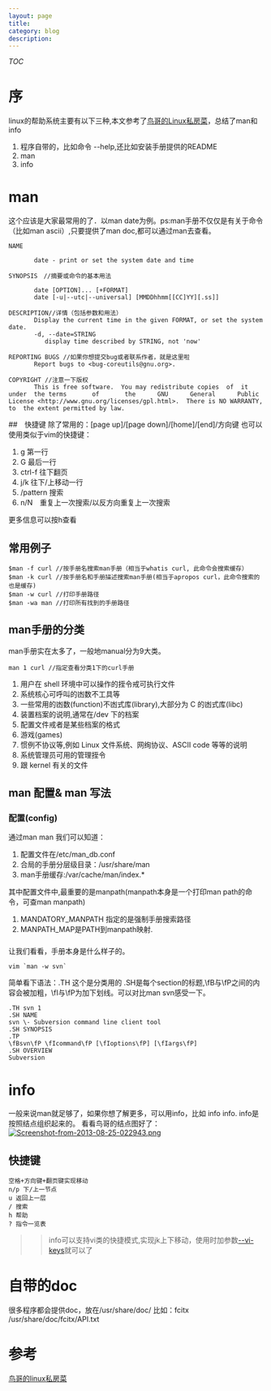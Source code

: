 ```yaml
---
layout: page
title:	
category: blog
description: 
---
```


$TOC$

# 序
linux的帮助系统主要有以下三种,本文参考了[鸟哥的Linux私房菜]，总结了man和info

1. 程序自带的，比如命令 --help,还比如安装手册提供的README
2. man
3. info

# man 
这个应该是大家最常用的了．以man date为例。ps:man手册不仅仅是有关于命令（比如man ascii）,只要提供了man doc,都可以通过man去查看。

	NAME

		   date - print or set the system date and time

	SYNOPSIS　//摘要或命令的基本用法

		   date [OPTION]... [+FORMAT]
		   date [-u|--utc|--universal] [MMDDhhmm[[CC]YY][.ss]]

	DESCRIPTION//详情（包括参数和用法）
		   Display the current time in the given FORMAT, or set the system date.
		   -d, --date=STRING
			  display time described by STRING, not 'now'

	REPORTING BUGS //如果你想提交bug或者联系作者，就是这里啦
		   Report bugs to <bug-coreutils@gnu.org>.

	COPYRIGHT //注意一下版权
		   This is free software.  You may redistribute copies  of	it  under  the terms	   of	    the	     GNU      General	   Public      License <http://www.gnu.org/licenses/gpl.html>.	There is NO WARRANTY,  to  the extent permitted by law.


##　快捷键
除了常用的：[page up]/[page down]/[home]/[end]/方向键
也可以使用类似于vim的快捷键：

1. g 第一行
1. G 最后一行
1. ctrl-f 往下翻页
1. j/k 往下/上移动一行
1. /pattern  搜索
1. n/N　重复上一次搜索/以反方向重复上一次搜索

更多信息可以按h查看

## 常用例子
	$man -f curl //按手册名搜索man手册（相当于whatis curl, 此命令会搜索缓存）
	$man -k curl //按手册名和手册描述搜索man手册(相当于apropos curl，此命令搜索的也是缓存)
	$man -w curl //打印手册路径
	$man -wa man //打印所有找到的手册路径

## man手册的分类
man手册实在太多了，一般地manual分为9大类。
	
	man 1 curl //指定查看分类1下的curl手册

1. 用户在 shell 环境中可以操作的挃令戒可执行文件
2. 系统核心可呼叫的凼数不工具等
3. 一些常用的凼数(function)不凼式库(library),大部分为 C 的凼式库(libc)
4. 装置档案的说明,通常在/dev 下的档案
5. 配置文件戒者是某些档案的格式
6. 游戏(games)
7. 惯例不协议等,例如 Linux 文件系统、网绚协议、ASCII code 等等的说明
8. 系统管理员可用的管理挃令
9. 跟 kernel 有关的文件

## man 配置& man 写法
### 配置(config)
通过man man 我们可以知道：

1. 配置文件在/etc/man_db.conf 
2. 合局的手册分层级目录：/usr/share/man
2. man手册缓存:/var/cache/man/index.*

其中配置文件中,最重要的是manpath(manpath本身是一个打印man path的命令，可查man manpath)

1. MANDATORY_MANPATH 指定的是强制手册搜索路径
2. MANPATH_MAP是PATH到manpath映射.

###
让我们看看，手册本身是什么样子的。

	vim `man -w svn` 

简单看下语法：.TH 这个是分类用的 .SH是每个section的标题,\fB与\fP之间的内容会被加粗，\fI与\fP为加下划线。可以对比man svn感受一下。 

	.TH svn 1
	.SH NAME
	svn \- Subversion command line client tool
	.SH SYNOPSIS
	.TP
	\fBsvn\fP \fIcommand\fP [\fIoptions\fP] [\fIargs\fP]
	.SH OVERVIEW
	Subversion 


# info
一般来说man就足够了，如果你想了解更多，可以用info，比如 info info.
info是按照结点组织起来的。 看看鸟哥的结点图好了：
<a href="http://hilojack-wordpress.stor.sinaapp.com/uploads/2013/08/Screenshot-from-2013-08-25-022943.png"><img title="Screenshot-from-2013-08-25-022943.png" alt="Screenshot-from-2013-08-25-022943.png" src="http://hilojack-wordpress.stor.sinaapp.com/uploads/2013/08/Screenshot-from-2013-08-25-022943.png" class="aligncenter" /></a>

## 快捷键

	空格+方向键+翻页键实现移动
	n/p 下/上一节点
	u 返回上一层
	/ 搜索
	h 帮助
	? 指令一览表


>> info可以支持vi类的快捷模式,实现jk上下移动，使用时加参数[--vi-keys](http://www.gnu.org/software/texinfo/manual/info-stnd/info-stnd.html)就可以了

# 自带的doc
很多程序都会提供doc，放在/usr/share/doc/
比如：fcitx /usr/share/doc/fcitx/API.txt 

# 参考
[鸟哥的linux私房菜]

[鸟哥的linux私房菜]: http://linux.vbird.org/
